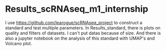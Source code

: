 # Results_scRNAseq_m1_internship
I use https://github.com/learogue/scRNAseq_project to construct a standard and test multiple parameters.
In Results_standard, there is plots on quality and filters of datasets. I can't put datas because of size. And there is also a jupyter notebook on the analysis of this standard with UMAP's and Volcano plot.
